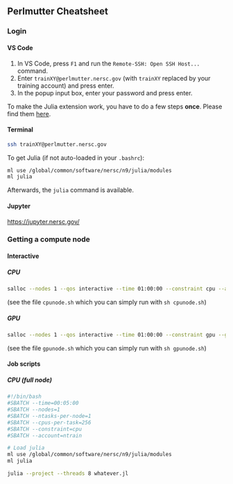 ## Perlmutter Cheatsheet

### Login

#### VS Code

1) In VS Code, press `F1` and run the `Remote-SSH: Open SSH Host...` command.
2) Enter `trainXY@perlmutter.nersc.gov` (with `trainXY` replaced by your training account) and press enter.
3) In the popup input box, enter your password and press enter.

To make the Julia extension work, you have to do a few steps **once**. Please find them [here](vscode_julia_on_perlmutter.md#making-the-julia-extension-work).

#### Terminal
```bash
ssh trainXY@perlmutter.nersc.gov
```

To get Julia (if not auto-loaded in your `.bashrc`):

```bash
ml use /global/common/software/nersc/n9/julia/modules
ml julia
```

Afterwards, the `julia` command is available.

#### Jupyter

https://jupyter.nersc.gov/

### Getting a compute node

#### Interactive

##### CPU
```bash
salloc --nodes 1 --qos interactive --time 01:00:00 --constraint cpu --account=ntrain
```
(see the file `cpunode.sh` which you can simply run with `sh cpunode.sh`)

##### GPU
```bash
salloc --nodes 1 --qos interactive --time 01:00:00 --constraint gpu --gpus 4 --account=ntrain
```
(see the file `gpunode.sh` which you can simply run with `sh gpunode.sh`)

#### Job scripts

##### CPU (full node)
```bash
#!/bin/bash
#SBATCH --time=00:05:00
#SBATCH --nodes=1
#SBATCH --ntasks-per-node=1
#SBATCH --cpus-per-task=256
#SBATCH --constraint=cpu
#SBATCH --account=ntrain

# Load julia
ml use /global/common/software/nersc/n9/julia/modules
ml julia

julia --project --threads 8 whatever.jl
```

